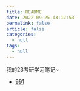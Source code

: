```yaml
---
title: README
date: 2022-09-25 13:12:53
permalink: false
article: false
categories:
  - null
tags:
  - null
---
```



我的23考研学习笔记~

 - [991](./991/)